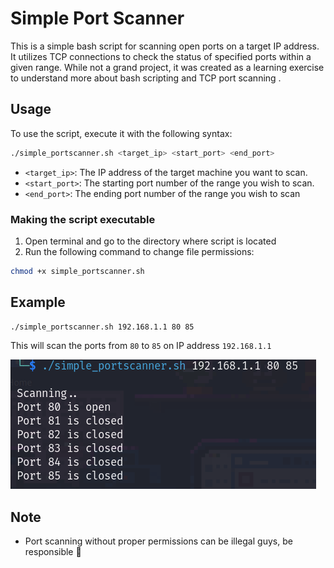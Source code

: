 # Simple Port Scanner

This is a simple bash script for scanning open ports on a target IP address. It utilizes TCP connections to check the status of specified ports within a given range. 
While not a grand project, it was created as a learning exercise to understand more about bash scripting and TCP port scanning .



## Usage

To use the script, execute it with the following syntax:

```bash
./simple_portscanner.sh <target_ip> <start_port> <end_port>
```
- `<target_ip>`: The IP address of the target machine you want to scan.
- `<start_port>`: The starting port number of the range you wish to scan.
- `<end_port>`: The ending port number of the range you wish to scan

### Making the script executable
  1. Open terminal and go to the directory where script is located
  2. Run the following command to change file permissions:
  ```bash
  chmod +x simple_portscanner.sh
  ```


## Example
```bash
./simple_portscanner.sh 192.168.1.1 80 85
```
This will scan the ports from `80` to `85` on IP address `192.168.1.1`

![Alt text](images/example.png)



## Note
- Port scanning without proper permissions can be illegal guys, be responsible 👀

